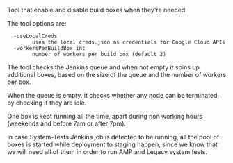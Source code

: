 Tool that enable and disable build boxes when they're needed.

The tool options are:
```
  -useLocalCreds
    	uses the local creds.json as credentials for Google Cloud APIs
  -workersPerBuildBox int
    	number of workers per build box (default 2)
```

The tool checks the Jenkins queue and when not empty it spins up additional boxes, based on the size of the queue and
 the number of workers per box.
 
When the queue is empty, it checks whether any node can be terminated, by checking if they are idle.

One box is kept running all the time, apart during non working hours (weekends and before 7am or after 7pm).

In case System-Tests Jenkins job is detected to be running, all the pool of boxes is started while deployment to staging 
happen, since we know that we will need all of them in order to run AMP and Legacy system tests.